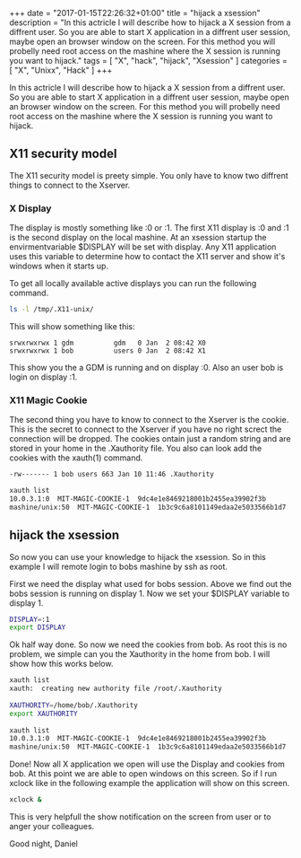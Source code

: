 +++
date = "2017-01-15T22:26:32+01:00"
title = "hijack a xsession"
description = "In this actricle I will describe how to hijack a X session from a diffrent user. So you are able to start X application in a diffrent user session, maybe open an browser window on the screen. For this method you will probelly need root access on the mashine where the X session is running you want to hijack."
tags = [ "X", "hack", "hijack", "Xsession" ]
categories = [
  "X",
  "Unixx",
  "Hack"
]
+++

In this actricle I will describe how to hijack a X session from a diffrent user. So you are able to start X application in a diffrent user session, maybe open an browser window on the screen. For this method you will probelly need root access on the mashine where the X session is running you want to hijack. 

## X11 security model
The X11 security model is preety simple. You only have to know two diffrent things to connect to the Xserver.

### X Display
The display is mostly something like :0 or :1. The first X11 display is :0 and :1 is the second display on the local mashine. At an xsession startup the envirmentvariable $DISPLAY will be set with display. Any X11 application uses this variable to determine how to contact the X11 server and show it's windows when it starts up.

To get all locally available active displays you can run the following command.
``` bash
ls -l /tmp/.X11-unix/
``` 
This will show something like this:

```
srwxrwxrwx 1 gdm          gdm   0 Jan  2 08:42 X0
srwxrwxrwx 1 bob          users 0 Jan  2 08:42 X1
```

This show you the a GDM is running and on display :0. Also an user bob is login on display :1. 

### X11 Magic Cookie
The second thing you have to know to connect to the Xserver is the cookie. This is the secret to connect to the Xserver if you have no right screct the connection will be dropped. The cookies ontain just a random string and are stored in your home in the .Xauthority file. You also can look add the cookies with the xauth(1) command. 

``` bash
-rw------- 1 bob users 663 Jan 10 11:46 .Xauthority

xauth list
10.0.3.1:0  MIT-MAGIC-COOKIE-1  9dc4e1e8469218001b2455ea39902f3b
mashine/unix:50  MIT-MAGIC-COOKIE-1  1b3c9c6a8101149edaa2e5033566b1d7
``` 

## hijack the xsession
So now you can use your knowledge to hijack the xsession. So in this example I will remote login to bobs mashine by ssh as root. 

First we need the display what used for bobs session. Above we find out the bobs session is running on display 1. Now we set your $DISPLAY variable to display 1. 

``` bash
DISPLAY=:1
export DISPLAY
```

Ok half way done. So now we need the cookies from bob. As root this is no problem, we simple can you the Xauthority in the home from bob. I will show how this works below.

``` bash
xauth list
xauth:  creating new authority file /root/.Xauthority
  
XAUTHORITY=/home/bob/.Xauthority
export XAUTHORITY
  
xauth list
10.0.3.1:0  MIT-MAGIC-COOKIE-1  9dc4e1e8469218001b2455ea39902f3b
mashine/unix:50  MIT-MAGIC-COOKIE-1  1b3c9c6a8101149edaa2e5033566b1d7
```

Done! Now all X application we open will use the Display and cookies from bob. At this point we are able to open windows on this screen. So if I run xclock like in the following example the application will show on this screen. 

``` bash
xclock &
```

This is very helpfull the show notification on the screen from user or to anger your colleagues. 

Good night,
Daniel
